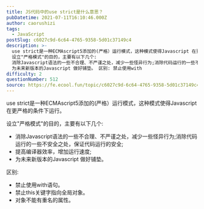 ```yaml
---
title: JS代码中的use strict是什么意思？
pubDatetime: 2021-07-11T16:10:46.000Z
author: caorushizi
tags:
  - JavaScript
postSlug: c6027c9d-6c64-4765-9358-5d01c37149c4
description: >-
  use strict是一种ECMAscript5添加的(严格）运行模式，这种模式使得Javascript 在更严格的条件下运行。
  设立"严格模式"的目的，主要有以下几个:
  消除Javascript语法的一些不合理、不严谨之处，减少一些怪异行为;消除代码运行的一些不安全之处，保证代码运行的安全; 提高编译器效率，增加运行速度;
  为未来新版本的Javascript 做好铺垫。 区别: 禁止使用with
difficulty: 2
questionNumber: 512
source: https://fe.ecool.fun/topic/c6027c9d-6c64-4765-9358-5d01c37149c4
---
```


use strict是一种ECMAscript5添加的(严格）运行模式，这种模式使得Javascript 在更严格的条件下运行。

设立"严格模式"的目的，主要有以下几个:

* 消除Javascript语法的一些不合理、不严谨之处，减少一些怪异行为;消除代码运行的一些不安全之处，保证代码运行的安全;
* 提高编译器效率，增加运行速度;
* 为未来新版本的Javascript 做好铺垫。

区别:

* 禁止使用with语句。
* 禁止this关键字指向全局对象。
* 对象不能有重名的属性。

